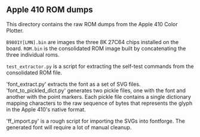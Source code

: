 ## Apple 410 ROM dumps

This directory contains the raw ROM dumps from the Apple 410 Color Plotter.

`B9801Y[LMN].bin` are images the three 8K 27C64 chips installed on the board. `ROM.bin` is the
consolidated ROM image built by concatenating the three individual roms.

`test_extractor.py` is a script for extracting the self-test commands from the consolidated
ROM file.

'font_extract.py' extracts the font as a set of SVG files. 'font_to_pickled_dict.py' generates
two pickle files, one with the font and another with the point markers. Each pickle file contains
a single dictionary mapping characters to the raw sequence of bytes that represents the glyph in
the Apple 410's native format.

'ff_import.py' is a rough script for importing the SVGs into fontforge. The generated font will
require a lot of manual cleanup.

